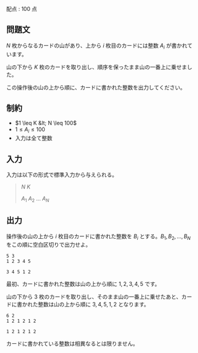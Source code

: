 配点 : $100$ 点

## 問題文

$N$ 枚からなるカードの山があり、上から $i$ 枚目のカードには整数 $A_i$ が書かれています。

山の下から $K$ 枚のカードを取り出し、順序を保ったまま山の一番上に乗せました。

この操作後の山の上から順に、カードに書かれた整数を出力してください。

## 制約

- $1 \leq K &lt; N \leq 100$
- $1 \leq A_i \leq 100$
- 入力は全て整数

## 入力

入力は以下の形式で標準入力から与えられる。

> $N$ $K$
> 
> $A_1$ $A_2$ $\ldots$ $A_N$

## 出力

操作後の山の上から $i$ 枚目のカードに書かれた整数を $B_i$ とする。$B_1,B_2,\ldots,B_N$ をこの順に空白区切りで出力せよ。

```input1
5 3
1 2 3 4 5
```

```output1
3 4 5 1 2
```

最初、カードに書かれた整数は山の上から順に $1,2,3,4,5$ です。

山の下から $3$ 枚のカードを取り出し、そのまま山の一番上に乗せたあと、カードに書かれた整数は山の上から順に $3,4,5,1,2$ となります。

```input2
6 2
1 2 1 2 1 2
```

```output2
1 2 1 2 1 2
```

カードに書かれている整数は相異なるとは限りません。
